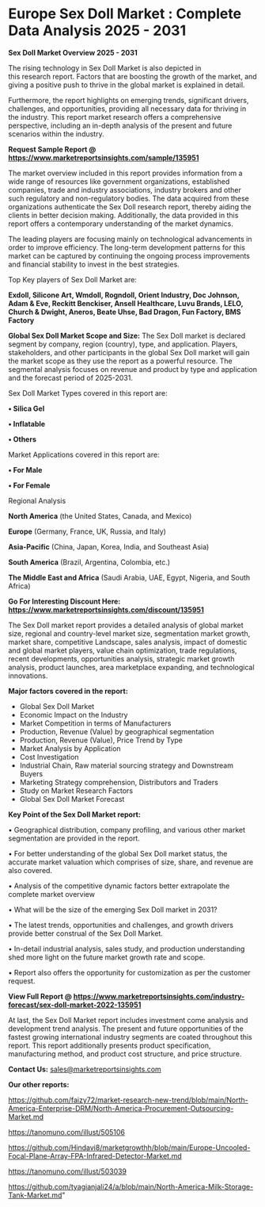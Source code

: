  # Europe Sex Doll Market : Complete Data Analysis 2025 - 2031

<Strong> Sex Doll Market Overview 2025 - 2031</strong>

The rising technology in Sex Doll Market is also depicted in this research report. Factors that are boosting the growth of the market, and giving a positive push to thrive in the global market is explained in detail.

Furthermore, the report highlights on emerging trends, significant drivers, challenges, and opportunities, providing all necessary data for thriving in the industry. This report market research offers a comprehensive perspective, including an in-depth analysis of the present and future scenarios within the industry.

<strong>Request Sample Report @ <a href=https://www.marketreportsinsights.com/sample/135951>https://www.marketreportsinsights.com/sample/135951</a></strong>

The market overview included in this report provides information from a wide range of resources like government organizations, established companies, trade and industry associations, industry brokers and other such regulatory and non-regulatory bodies. The data acquired from these organizations authenticate the Sex Doll research report, thereby aiding the clients in better decision making. Additionally, the data provided in this report offers a contemporary understanding of the market dynamics.

The leading players are focusing mainly on technological advancements in order to improve efficiency. The long-term development patterns for this market can be captured by continuing the ongoing process improvements and financial stability to invest in the best strategies.

Top Key players of Sex Doll Market are:

<strong>Exdoll, Silicone Art, Wmdoll, Rogndoll, Orient Industry, Doc Johnson, Adam & Eve, Reckitt Benckiser, Ansell Healthcare, Luvu Brands, LELO, Church & Dwight, Aneros, Beate Uhse, Bad Dragon, Fun Factory, BMS Factory</strong>

<strong><b>Global Sex Doll Market Scope and Size:</b></strong>
The Sex Doll market is declared segment by company, region (country), type, and application. Players, stakeholders, and other participants in the global Sex Doll market will gain the market scope as they use the report as a powerful resource. The segmental analysis focuses on revenue and product by type and application and the forecast period of 2025-2031.

Sex Doll Market Types covered in this report are:

<strong>• Silica Gel

• Inflatable

• Others</strong>

Market Applications covered in this report are:

<strong>• For Male

• For Female</strong> 

Regional Analysis

<strong>North America</strong> (the United States, Canada, and Mexico)

<strong>Europe</strong> (Germany, France, UK, Russia, and Italy)

<strong>Asia-Pacific</strong> (China, Japan, Korea, India, and Southeast Asia)

<strong>South America</strong> (Brazil, Argentina, Colombia, etc.)

<strong>The Middle East and Africa</strong> (Saudi Arabia, UAE, Egypt, Nigeria, and South Africa)

<strong>Go For Interesting Discount Here: <a href=https://www.marketreportsinsights.com/discount/135951>https://www.marketreportsinsights.com/discount/135951</a></strong>

The Sex Doll market report provides a detailed analysis of global market size, regional and country-level market size, segmentation market growth, market share, competitive Landscape, sales analysis, impact of domestic and global market players, value chain optimization, trade regulations, recent developments, opportunities analysis, strategic market growth analysis, product launches, area marketplace expanding, and technological innovations.

<strong><b>Major factors covered in the report:</b></strong>
<ul>
  <li>Global Sex Doll Market </li>
  <li>Economic Impact on the Industry</li>
  <li>Market Competition in terms of Manufacturers</li>
  <li>Production, Revenue (Value) by geographical segmentation</li>
  <li>Production, Revenue (Value), Price Trend by Type</li>
  <li>Market Analysis by Application</li>
  <li>Cost Investigation</li>
  <li>Industrial Chain, Raw material sourcing strategy and Downstream Buyers</li>
  <li>Marketing Strategy comprehension, Distributors and Traders</li>
  <li>Study on Market Research Factors</li>
  <li>Global Sex Doll Market Forecast</li>
</ul>

<strong><b>Key Point of the Sex Doll Market report:</b></strong>

• Geographical distribution, company profiling, and various other market segmentation are provided in the report.

• For better understanding of the global Sex Doll market status, the accurate market valuation which comprises of size, share, and revenue are also covered.

• Analysis of the competitive dynamic factors better extrapolate the complete market overview

• What will be the size of the emerging Sex Doll market in 2031?

• The latest trends, opportunities and challenges, and growth drivers provide better construal of the Sex Doll Market.

• In-detail industrial analysis, sales study, and production understanding shed more light on the future market growth rate and scope.

• Report also offers the opportunity for customization as per the customer request.

<strong><b>View Full Report @ <a href=https://www.marketreportsinsights.com/industry-forecast/sex-doll-market-2022-135951>https://www.marketreportsinsights.com/industry-forecast/sex-doll-market-2022-135951</a></b></strong>


At last, the Sex Doll Market report includes investment come analysis and development trend analysis. The present and future opportunities of the fastest growing international industry segments are coated throughout this report. This report additionally presents product specification, manufacturing method, and product cost structure, and price structure.

<strong>Contact Us:</strong>
sales@marketreportsinsights.com

<strong>Our other reports:</strong>

<a href=https://github.com/faizy72/market-research-new-trend/blob/main/North-America-Enterprise-DRM/North-America-Procurement-Outsourcing-Market.md>https://github.com/faizy72/market-research-new-trend/blob/main/North-America-Enterprise-DRM/North-America-Procurement-Outsourcing-Market.md</a>

<a href=https://tanomuno.com/illust/505106>https://tanomuno.com/illust/505106</a>

<a href=https://github.com/Hindavi8/marketgrowthh/blob/main/Europe-Uncooled-Focal-Plane-Array-FPA-Infrared-Detector-Market.md>https://github.com/Hindavi8/marketgrowthh/blob/main/Europe-Uncooled-Focal-Plane-Array-FPA-Infrared-Detector-Market.md</a>

<a href=https://tanomuno.com/illust/503039>https://tanomuno.com/illust/503039</a>

<a href=https://github.com/tyagianjali24/a/blob/main/North-America-Milk-Storage-Tank-Market.md>https://github.com/tyagianjali24/a/blob/main/North-America-Milk-Storage-Tank-Market.md</a>"
